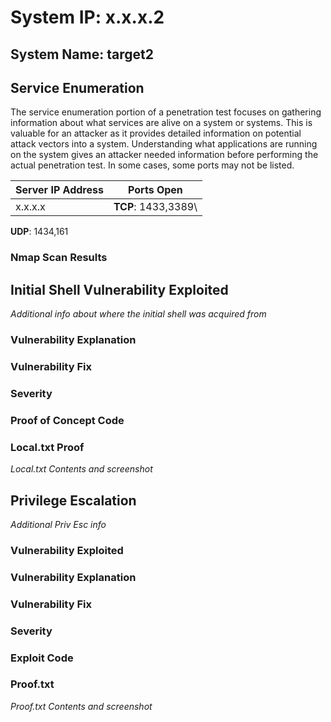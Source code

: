 # System IP: x.x.x.2


## System Name: target2

## Service Enumeration

The service enumeration portion of a penetration test focuses on gathering information about what services are alive on a system or systems.
This is valuable for an attacker as it provides detailed information on potential attack vectors into a system.
Understanding what applications are running on the system gives an attacker needed information before performing the actual penetration test.
In some cases, some ports may not be listed.

| Server IP Address | Ports Open          |
| ----------------- | ------------------- |
| x.x.x.x           | **TCP**: 1433,3389\ |
**UDP**: 1434,161

### Nmap Scan Results

## Initial Shell Vulnerability Exploited

*Additional info about where the initial shell was acquired from*

### Vulnerability Explanation

### Vulnerability Fix

### Severity

### Proof of Concept Code

### Local.txt Proof

*Local.txt Contents and screenshot*

## Privilege Escalation

*Additional Priv Esc info*

### Vulnerability Exploited

### Vulnerability Explanation

### Vulnerability Fix

### Severity

### Exploit Code

### Proof.txt

*Proof.txt Contents and screenshot*
